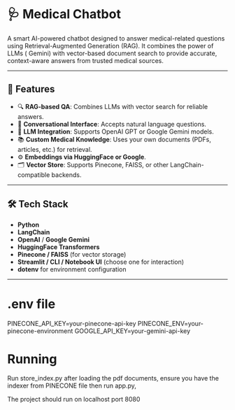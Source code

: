 # 🩺 Medical Chatbot

A smart AI-powered chatbot designed to answer medical-related questions using Retrieval-Augmented Generation (RAG). It combines the power of LLMs ( Gemini) with vector-based document search to provide accurate, context-aware answers from trusted medical sources.

---

## 🚀 Features

- 🔍 **RAG-based QA**: Combines LLMs with vector search for reliable answers.
- 💬 **Conversational Interface**: Accepts natural language questions.
- 🧠 **LLM Integration**: Supports OpenAI GPT or Google Gemini models.
- 📚 **Custom Medical Knowledge**: Uses your own documents (PDFs, articles, etc.) for retrieval.
- ⚙️ **Embeddings via HuggingFace or Google**.
- 🗂️ **Vector Store**: Supports Pinecone, FAISS, or other LangChain-compatible backends.

---

## 🛠️ Tech Stack

- **Python**
- **LangChain**
- **OpenAI** / **Google Gemini**
- **HuggingFace Transformers**
- **Pinecone / FAISS** (for vector storage)
- **Streamlit / CLI / Notebook UI** (choose one for interaction)
- **dotenv** for environment configuration

---
# .env file

PINECONE_API_KEY=your-pinecone-api-key
PINECONE_ENV=your-pinecone-environment
GOOGLE_API_KEY=your-gemini-api-key

# Running
Run store_index.py after loading the pdf documents, ensure you have the indexer from PINECONE file then run app.py,

The project should run on localhost port 8080




